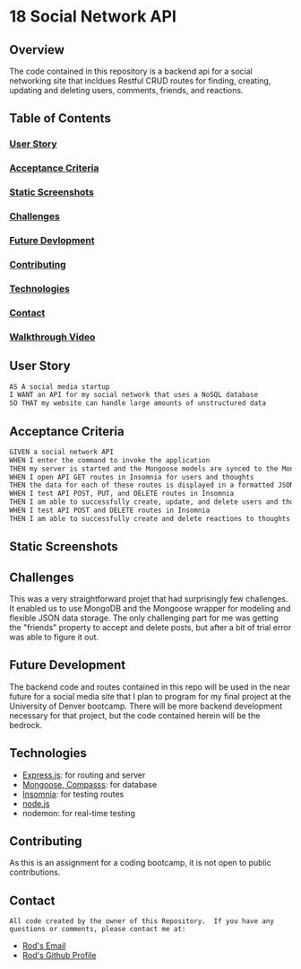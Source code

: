 # 18 Social Network API


## Overview

The code contained in this repository is a backend api for a social networking site that incldues Restful CRUD routes for finding, creating, updating and deleting users, comments, friends, and reactions.

## Table of Contents

### [User Story](#user-story)
### [Acceptance Criteria](#acceptance-criteria)
### [Static Screenshots](#static-screenshots)
### [Challenges](#challenges)
### [Future Devlopment](#future-development)
### [Contributing](#contributing)
### [Technologies](#technologies)
### [Contact](#contact)

### [Walkthrough Video]()

## User Story

```md
AS A social media startup
I WANT an API for my social network that uses a NoSQL database
SO THAT my website can handle large amounts of unstructured data
```

## Acceptance Criteria
```md
GIVEN a social network API
WHEN I enter the command to invoke the application
THEN my server is started and the Mongoose models are synced to the MongoDB database
WHEN I open API GET routes in Insomnia for users and thoughts
THEN the data for each of these routes is displayed in a formatted JSON
WHEN I test API POST, PUT, and DELETE routes in Insomnia
THEN I am able to successfully create, update, and delete users and thoughts in my database
WHEN I test API POST and DELETE routes in Insomnia
THEN I am able to successfully create and delete reactions to thoughts and add and remove friends to a user’s friend list.
```
## Static Screenshots
## Challenges

This was a very straightforward projet that had surprisingly few challenges.  It enabled us to use MongoDB and the Mongoose wrapper for modeling and flexible JSON data storage. The only challenging part for me was getting the "friends" property to accept and delete posts, but after a bit of trial error was able to figure it out.

## Future Development

The backend code and routes contained in this repo will be used in the near future for a social media site that I plan to program for my final project at the University of Denver bootcamp. There will be more backend development necessary for that project, but the code contained herein will be the bedrock.

## Technologies

- [Express.js](https://www.npmjs.com/package/express): for routing and server
- [Mongoose, Compasss](https://www.npmjs.com/package/mongoose): for database
- [Insomnia](https://insomnia.rest/): for testing routes
- [node.js](node.js)
- nodemon: for real-time testing
## Contributing
As this is an assignment for a coding bootcamp, it is not open to public contributions.

## Contact
`All code created by the owner of this Repository.  If you have any questions or comments, please contact me at:`
- [Rod's Email](rod.bennett75@gmail.com)
- [Rod's Github Profile](https://github.com/RodBennett)




